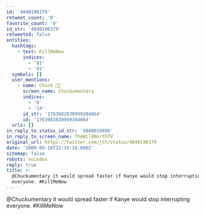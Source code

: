 ```yaml
---
id: '4040196379'
retweet_count: '0'
favorite_count: '0'
id_str: '4040196379'
retweeted: false
entities:
  hashtags:
    - text: KillMeNow
      indices:
        - '81'
        - '91'
  symbols: []
  user_mentions:
    - name: Chuck 🌲🌊
      screen_name: Chuckumentary
      indices:
        - '0'
        - '14'
      id_str: '1763982830999384064'
      id: '1763982830999384064'
  urls: []
in_reply_to_status_id_str: '4040019486'
in_reply_to_screen_name: TheWildNorthTV
original_url: https://twitter.com/jth/status/4040196379
date: '2009-09-16T22:39:16.000Z'
sitemap: false
robots: noindex
reply: true
title: >-
  @Chuckumentary it would spread faster if Kanye would stop interrupting
  everyone. #KillMeNow
---
```


@Chuckumentary it would spread faster if Kanye would stop interrupting everyone. #KillMeNow